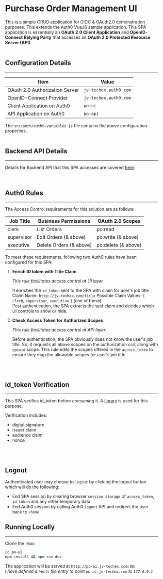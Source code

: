 # Purchase Order Management UI

This is a simple CRUD application for OIDC & OAuth2.0 demonstration purposes. This extends the Auth0 VueJS sample application. This SPA application is essentially an **OAuth 2.0 Client Application** and **OpenID-Connect Relying Party** that accesses an **OAuth 2.0 Protected Resource Server (API)**.
<br>
<br>

## Configuration Details
<hr>

| Item                         | Value                 | 
| -----------------------------|-----------------------|
|OAuth 2.0 Authorization Server| `jv-techex.auth0.com` | 
|OpenID-Connect Provider       | `jv-techex.auth0.com` | 
|Client Application on Auth0   | `po-ui`               |
|API Application on Auth0      | `po-api`              |

The `src/auth/auth0-variables.js` file contains the above configuration properties.
<br>
<br>

## Backend API Details
<hr>

Details for Backend API that this SPA accesses are covered [here](https://github.com/jatinvaidya/po-api).  
<br>
<br>

## Auth0 Rules
<hr>

The Access Control requirements for this solution are as follows:

| Job Title  | Business Permissions    | OAuth 2.0 Scopes    |
| -----------| ----------------------- |---------------------|
| clerk      | List Orders             | po:read             |
| supervisor | Edit Orders (& above)   | po:write (& above)  |
| executive  | Delete Orders (& above) | po:delete (& above) |

To meet these requirements, following two Auth0 rules have been configured for this SPA:

1. **Enrich ID token with Title Claim**
   
   *This rule facilitates access control at UI layer.*  

   It enriches the `id_token` sent to the SPA with claim for user's job title
   Claim Name: `http://jv-techex.com/title`
   Possible Claim Values: { `clerk`, `supervisor`, `executive` } (one of these)  
   Post authentication, the SPA extracts the said claim and decides which UI controls to show or hide.  

2. **Check Access Token for Authorized Scopes**
   
   *This rule facilitates access control at API layer.*  

   Before authentication, the SPA obviously does not know the user's job title. So, it requests all above scopes on the authorization call, along with `openid` scope. This rule edits the scopes offered in the `access_token` to ensure they map the allowable scopes for user's job title.
<br>
<br>

## id_token Verification   
<hr>

This SPA verifies id_token before *consuming* it. A [library](https://github.com/auth0/idtoken-verifier) is used for this purpose.

Verification includes:
- digital signature
- issuer claim
- audience claim
- nonce
<br>
<br>

## Logout

Authenticated user may choose to `logout` by clicking the logout button which will do the following:
- End SPA session by clearing browser `session storage` of `access_token`, `id_token` and any other temporary data
- End Auth0 session by calling Auth0 `logout` API and redirect the user back to `/home`

## Running Locally
<hr>

Clone the repo

```bash
cd po-ui
npm install && npm run dev
```

The application will be served at `http://po-ui.jv-techex.com:80`.  
*I have defined a `hosts` file entry to point `po-ui.jv-techex.com` to `127.0.0.1`*
